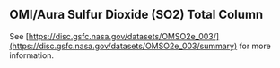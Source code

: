 ## OMI/Aura Sulfur Dioxide (SO2) Total Column

See [https://disc.gsfc.nasa.gov/datasets/OMSO2e_003/](https://disc.gsfc.nasa.gov/datasets/OMSO2e_003/summary) for more information.